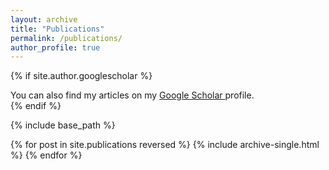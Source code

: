 ```yaml
---
layout: archive
title: "Publications"
permalink: /publications/
author_profile: true
---
```


{% if site.author.googlescholar %}
  <div class="wordwrap">You can also find my articles on my <a href="{{site.author.googlescholar}}"> Google Scholar </a> profile.</div>
{% endif %}

{% include base_path %}

{% for post in site.publications reversed %}
  {% include archive-single.html %}
{% endfor %}
